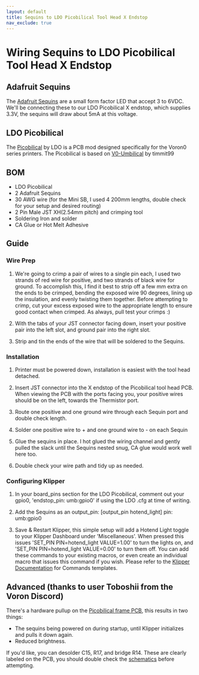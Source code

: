 ```yaml
---
layout: default
title: Sequins to LDO Picobilical Tool Head X Endstop
nav_exclude: true
---
```


# Wiring Sequins to LDO Picobilical Tool Head X Endstop

## Adafruit Sequins

The [Adafruit Sequins](https://learn.adafruit.com/adafruit-led-sequins/overview) are a small form factor LED that accept 3 to 6VDC. We'll be connecting these to our LDO Picobilical X endstop, which supplies 3.3V, the sequins will draw about 5mA at this voltage.

## LDO Picobilical

The [Picobilical](https://github.com/MotorDynamicsLab/LDO-Picobilical) by LDO is a PCB mod designed specifically for the Voron0 series printers. The Picobilical is based on [V0-Umbilical](https://github.com/VoronDesign/Voron-Hardware/tree/master/V0-Umbilical) by timmit99

## BOM

* LDO Picobilical
* 2 Adafruit Sequins
* 30 AWG wire (for the Mini SB, I used 4 200mm lengths, double check for your setup and desired routing)
* 2 Pin Male JST XH(2.54mm pitch) and crimping tool
* Soldering Iron and solder
* CA Glue or Hot Melt Adhesive


## Guide

### Wire Prep
1. We're going to crimp a pair of wires to a single pin each, I used two strands of red wire for positive, and two strands of black wire for ground. To accomplish this, I find it best to strip off a few mm extra on the ends to be crimped, bending the exposed wire 90 degrees, lining up the insulation, and evenly twisting them together. Before attempting to crimp, cut your excess exposed wire to the appropriate length to ensure good contact when crimped. As always, pull test your crimps :)

2. With the tabs of your JST connector facing down, insert your positive pair into the left slot, and ground pair into the right slot.

3. Strip and tin the ends of the wire that will be soldered to the Sequins.

### Installation
1. Printer must be powered down, installation is easiest with the tool head detached.

2. Insert JST connector into the X endstop of the Picobilical tool head PCB. When viewing the PCB with the ports facing you, your positive wires should be on the left, towards the Thermistor port.

3. Route one positive and one ground wire through each Sequin port and double check length.

4. Solder one positive wire to + and one ground wire to - on each Sequin

5. Glue the sequins in place. I hot glued the wiring channel and gently pulled the slack until the Sequins nested snug, CA glue would work well here too.

6. Double check your wire path and tidy up as needed.

### Configuring Klipper
1. In your board_pins section for the LDO Picobilical, comment out your gpio0, 'endstop_pin: umb:gpio0' if using the LDO .cfg at time of writing.

2. Add the Sequins as an output_pin:
[output_pin hotend_light]
pin: umb:gpio0

3. Save & Restart Klipper, this simple setup will add a Hotend Light toggle to your Klipper Dashboard under 'Miscellaneous'. When pressed this issues 'SET_PIN PIN=hotend_light VALUE=1.00' to turn the lights on, and 'SET_PIN PIN=hotend_light VALUE=0.00' to turn them off. You can add these commands to your existing macros, or even create an individual macro that issues this command if you wish. Please refer to the [Klipper Documentation](https://www.klipper3d.org/Command_Templates.html) for Commands templates.  

## Advanced (thanks to user Toboshii from the Voron Discord)

There's a hardware pullup on the [Picobilical frame PCB](https://github.com/MotorDynamicsLab/LDO-Picobilical/blob/master/Hardware/Picobilical_A1.3_Schematics.pdf), this results in two things:

* The sequins being powered on during startup, until Klipper initializes and pulls it down again. 
* Reduced brightness.

If you'd like, you can desolder C15, R17, and bridge R14. These are clearly labeled on the PCB, you should double check the [schematics](https://github.com/MotorDynamicsLab/LDO-Picobilical/blob/master/Hardware/Picobilical_A1.3_Schematics.pdf) before attempting.

